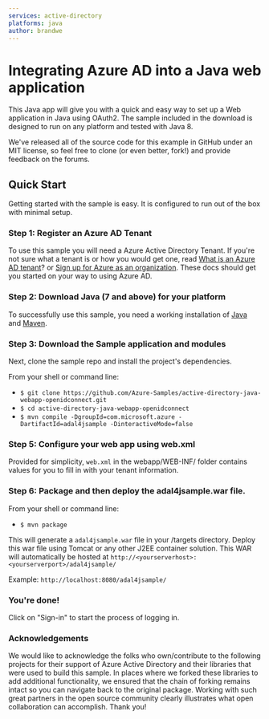```yaml
---
services: active-directory
platforms: java
author: brandwe
---
```


# Integrating Azure AD into a Java web application

This Java app will give you with a quick and easy way to set up a Web application in Java using OAuth2. The sample included in the download is designed to run on any platform and tested with Java 8.

We've released all of the source code for this example in GitHub under an MIT license, so feel free to clone (or even better, fork!) and provide feedback on the forums.


## Quick Start

Getting started with the sample is easy. It is configured to run out of the box with minimal setup.

### Step 1: Register an Azure AD Tenant

To use this sample you will need a Azure Active Directory Tenant. If you're not sure what a tenant is or how you would get one, read [What is an Azure AD tenant](http://technet.microsoft.com/library/jj573650.aspx)? or [Sign up for Azure as an organization](http://azure.microsoft.com/documentation/articles/sign-up-organization/). These docs should get you started on your way to using Azure AD.

### Step 2: Download Java (7 and above) for your platform 

To successfully use this sample, you need a working installation of [Java](http://www.oracle.com/technetwork/java/javase/downloads/index.html) and [Maven](https://maven.apache.org).

### Step 3: Download the Sample application and modules

Next, clone the sample repo and install the project's dependencies.

From your shell or command line:

* `$ git clone https://github.com/Azure-Samples/active-directory-java-webapp-openidconnect.git`
* `$ cd active-directory-java-webapp-openidconnect`
* `$ mvn compile -DgroupId=com.microsoft.azure -DartifactId=adal4jsample -DinteractiveMode=false`

### Step 5: Configure your web app using web.xml

Provided for simplicity, `web.xml` in the webapp/WEB-INF/ folder contains values for you to fill in with your tenant information.

### Step 6: Package and then deploy the adal4jsample.war file.

From your shell or command line:

* `$ mvn package`

This will generate a `adal4jsample.war` file in your /targets directory. Deploy this war file using Tomcat or any other J2EE container solution. This WAR will automatically be hosted at `http://<yourserverhost>:<yourserverport>/adal4jsample/`

Example: `http://localhost:8080/adal4jsample/`


### You're done!

Click on "Sign-in" to start the process of logging in.

### Acknowledgements

We would like to acknowledge the folks who own/contribute to the following projects for their support of Azure Active Directory and their libraries that were used to build this sample. In places where we forked these libraries to add additional functionality, we ensured that the chain of forking remains intact so you can navigate back to the original package. Working with such great partners in the open source community clearly illustrates what open collaboration can accomplish. Thank you!

